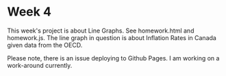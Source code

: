# Week 4

This week's project is about Line Graphs. See homework.html and homework.js. The line graph in question is about Inflation Rates in Canada given data from the OECD.

Please note, there is an issue deploying to Github Pages. I am working on a work-around currently.
